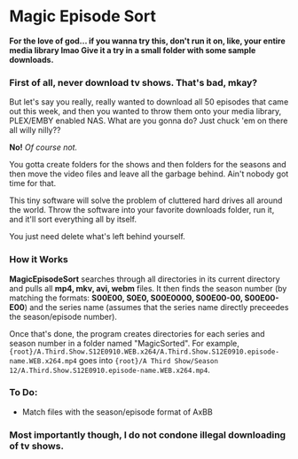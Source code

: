 # Magic Episode Sort

**For the love of god... if you wanna try this, don't run it on, like, your entire media library lmao Give it a try in a small folder with some sample downloads.**

### First of all, never download tv shows. That's bad, mkay?

But let's say you really, really wanted to download all 50 episodes that came out this week, and then you wanted to throw them onto your media library, PLEX/EMBY enabled NAS. What are you gonna do? Just chuck 'em on there all willy nilly??

**No!** *Of course not.*

You gotta create folders for the shows and then folders for the seasons and then move the video files and leave all the garbage behind. Ain't nobody got time for that.

This tiny software will solve the problem of cluttered hard drives all around the world. Throw the software into your favorite downloads folder, run it, and it'll sort everything all by itself.

You just need delete what's left behind yourself.

### How it Works

**MagicEpisodeSort** searches through all directories in its current directory and pulls all **mp4, mkv, avi, webm** files. 
It then finds the season number (by matching the formats: **S00E00, S0E0, S00E0000, S00E00-00, S00E00-E00**) and the series name (assumes that the series name directly preceedes the season/episode number).

Once that's done, the program creates directories for each series and season number in a folder named "MagicSorted". For example, 
`{root}/A.Third.Show.S12E0910.WEB.x264/A.Third.Show.S12E0910.episode-name.WEB.x264.mp4` goes into `{root}/A Third Show/Season 12/A.Third.Show.S12E0910.episode-name.WEB.x264.mp4`.

### To Do:

- Match files with the season/episode format of AxBB

### Most importantly though, I do not condone illegal downloading of tv shows.

